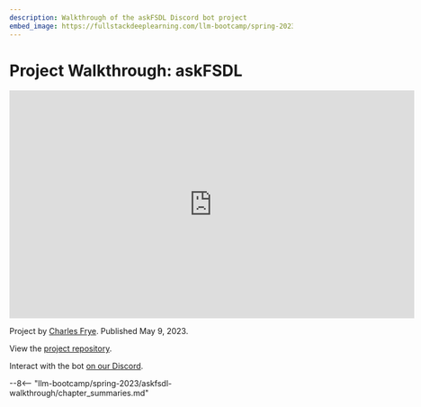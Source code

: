 ```yaml
---
description: Walkthrough of the askFSDL Discord bot project
embed_image: https://fullstackdeeplearning.com/llm-bootcamp/spring-2023/askfsdl-walkthrough/cover.jpg
---
```


# Project Walkthrough: askFSDL

<div align="center">
<iframe width="720" height="405" src="https://www.youtube-nocookie.com/embed/pUKs4xM1r5U?list=PL1T8fO7ArWleyIqOy37OVXsP4hFXymdOZ" title="YouTube video player" frameborder="0" allow="accelerometer; autoplay; clipboard-write; encrypted-media; gyroscope; picture-in-picture" allowfullscreen></iframe>
</div>

Project by [Charles Frye](https://twitter.com/charles_irl).
Published May 9, 2023.

View the [project repository](https://github.com/full-stack-deep-learning/ask-fsdl).

Interact with the bot [on our Discord](https://fsdl.me/join-discord-askfsdl).

--8<-- "llm-bootcamp/spring-2023/askfsdl-walkthrough/chapter_summaries.md"
